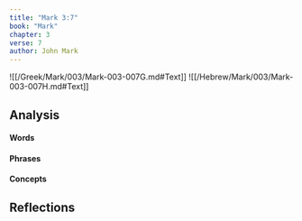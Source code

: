 ```yaml
---
title: "Mark 3:7"
book: "Mark"
chapter: 3
verse: 7
author: John Mark
---
```

![[/Greek/Mark/003/Mark-003-007G.md#Text]]
![[/Hebrew/Mark/003/Mark-003-007H.md#Text]]

## Analysis

#### Words

#### Phrases

#### Concepts

## Reflections
